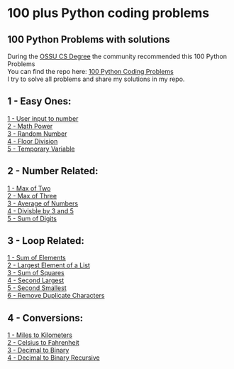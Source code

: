 # 100 plus Python coding problems
## 100 Python Problems with solutions <br>
During the <a href="https://github.com/ossu/computer-science" target="_blank">OSSU CS Degree</a> the community recommended this 100 Python Problems <br>
You can find the repo here: <a href="https://github.com/ProgrammingHero1/100-plus-python-coding-problems-with-solutions" target="_blank">100 Python Coding Problems</a> <br>
I try to solve all problems and share my solutions in my repo.

## 1 - Easy Ones:<br>
<a href="https://github.com/kubicodes/100-plus-python-coding-problems/blob/master/1%20-%20Easy%20Ones/1_user_input_to_number.py">1 - User input to number</a><br>
<a href="https://github.com/kubicodes/100-plus-python-coding-problems/blob/master/1%20-%20Easy%20Ones/2_math_power.py">2 - Math Power</a><br>
<a href="https://github.com/kubicodes/100-plus-python-coding-problems/blob/master/1%20-%20Easy%20Ones/3-random-number.py">3 - Random Number</a><br>
<a href="https://github.com/kubicodes/100-plus-python-coding-problems/blob/master/1%20-%20Easy%20Ones/4_floor_division.py">4 - Floor Division</a><br>
<a href="https://github.com/kubicodes/100-plus-python-coding-problems/blob/master/1%20-%20Easy%20Ones/5_temporary_variable.py">5 - Temporary Variable</a><br>

## 2 - Number Related:<br>
<a href="https://github.com/kubicodes/100-plus-python-coding-problems/blob/master/2-Number-Related/1_max_of_two.py">1 - Max of Two</a><br>
<a href="https://github.com/kubicodes/100-plus-python-coding-problems/blob/master/2-Number-Related/2_max_of_three.py">2 - Max of Three</a><br>
<a href="https://github.com/kubicodes/100-plus-python-coding-problems/blob/master/2-Number-Related/3_average_of_numbers.py">3 - Average of Numbers</a><br>
<a href="https://github.com/kubicodes/100-plus-python-coding-problems/blob/master/2-Number-Related/4_divisible_by_3_and_5.py">4 - Divisble by 3 and 5</a><br>
<a href="https://github.com/kubicodes/100-plus-python-coding-problems/blob/master/2-Number-Related/5_sum_of_digits.py">5 - Sum of Digits</a><br>

## 3 - Loop Related:<br>
<a href="https://github.com/kubicodes/100-plus-python-coding-problems/blob/master/3%20-%20Loop%20Related/1_sum_of_elements.py">1 - Sum of Elements</a><br>
<a href="https://github.com/kubicodes/100-plus-python-coding-problems/blob/master/3%20-%20Loop%20Related/2_largest_element_of_list.py">2 - Largest Element of a List</a><br>
<a href="https://github.com/kubicodes/100-plus-python-coding-problems/blob/master/3%20-%20Loop%20Related/3_sum_of_squares.py">3 - Sum of Squares</a><br>
<a href="https://github.com/kubicodes/100-plus-python-coding-problems/blob/master/3%20-%20Loop%20Related/4_second_largest.py">4 - Second Largest</a><br>
<a href="https://github.com/kubicodes/100-plus-python-coding-problems/blob/master/3%20-%20Loop%20Related/5_second_smallest.py">5 - Second Smallest</a><br>
<a href="https://github.com/kubicodes/100-plus-python-coding-problems/blob/master/3%20-%20Loop%20Related/6_remove_duplicate_chars.py">6 - Remove Duplicate Characters</a><br>

## 4 - Conversions:<br>
<a href="https://github.com/kubicodes/100-plus-python-coding-problems/blob/master/4%20-%20Conversions/1_miles_to_kilometers.py">1 - Miles to Kilometers</a><br>
<a href="https://github.com/kubicodes/100-plus-python-coding-problems/blob/master/4%20-%20Conversions/2_celsius_to_fahrenheit.py">2 - Celsius to Fahrenheit</a><br>
<a href="https://github.com/kubicodes/100-plus-python-coding-problems/blob/master/4%20-%20Conversions/3_decimal_to_binary.py">3 - Decimal to Binary</a><br>
<a href="https://github.com/kubicodes/100-plus-python-coding-problems/blob/master/4%20-%20Conversions/4_decimal_to_binary_recursive.py">4 - Decimal to Binary Recursive</a><br>
